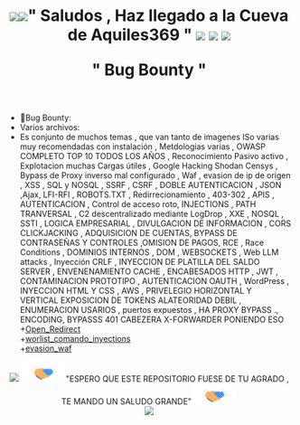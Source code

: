 <h1 align="center"><img height="40" src="https://github.com/7oSkaaa/7oSkaaa/blob/main/Images/about_me.gif?raw=true"><img height="40" src="https://emoji.gg/assets/emoji/7333-parrotdance.gif">" Saludos , Haz llegado a la Cueva de Aquiles369 " <img height="40" src="https://emoji.gg/assets/emoji/7333-parrotdance.gif"> <img height="40" src="https://github.com/7oSkaaa/7oSkaaa/blob/main/Images/about_me.gif?raw=true"> <img height="35" src="https://user-images.githubusercontent.com/73097560/115834477-dbab4500-a447-11eb-908a-139a6edaec5c.gif"> 

 " Bug Bounty "
</h1>
</p>
<br>
  


- :file_folder:Bug Bounty:
- Varios archivos:
- Es conjunto de muchos temas , que van tanto de imagenes ISo varias muy recomendadas con instalación , Metdologias varias , OWASP COMPLETO TOP 10 TODOS LOS AÑOS , Reconocimiento Pasivo activo , Explotacion muchas  Cargas útiles , Google Hacking   Shodan  Censys , Bypass de Proxy inverso mal configurado , Waf , evasion de ip de origen  , XSS , SQL y NOSQL , SSRF , CSRF , DOBLE AUTENTICACION , JSON ,Ajax, LFI-RFI , ROBOTS.TXT , Redirrecionamiento , 403-302 , APIS , AUTENTICACION , Control de acceso roto,   INJECTIONS , PATH TRANVERSAL , C2 descentralizado mediante LogDrop  , XXE , NOSQL , SSTI , LOGICA EMPRESARIAL , DIVULGACION DE INFORMACION , CORS CLICKJACKING , ADQUISICION DE CUENTAS, BYPASS DE CONTRASEÑAS Y CONTROLES ,OMISION DE PAGOS, RCE , Race Conditions , DOMINIOS INTERNOS , DOM , WEBSOCKETS , Web LLM attacks , Inyección CRLF , INYECCION DE PLATILLA DEL SALDO SERVER , ENVENENAMIENTO CACHE , ENCABESADOS HTTP , JWT , CONTAMINACION PROTOTIPO , AUTENTICACION OAUTH , WordPress ,  INYECCION HTML Y CSS  , AWS , PRIVELEGIO HORIZONTAL Y VERTICAL EXPOSICION DE TOKENS ALATEORIDAD DEBIL , ENUMERACION USARIOS , puertos expuestos , HA PROXY BYPASS ., ENCODING, BYPASSS 401 CABEZERA X-FORWARDER PONIENDO ESO <br>
+[Open_Redirect](Open_Redirect)<br>
+[worlist_comando_inyections](worlist_comando_inyections)<br>
+[evasion_waf](evasion_waf)<br>

<p align="center">
  <img src="https://user-images.githubusercontent.com/73097560/115834477-dbab4500-a447-11eb-908a-139a6edaec5c.gif"> 
<img src="https://github.com/0xAbdulKhalid/0xAbdulKhalid/raw/main/assets/mdImages/handshake.gif" width ="80">"ESPERO QUE ESTE REPOSITORIO  FUESE DE TU AGRADO , TE MANDO UN SALUDO GRANDE"<img src="https://github.com/0xAbdulKhalid/0xAbdulKhalid/raw/main/assets/mdImages/handshake.gif" width ="80">
	<br>
	<img src="https://user-images.githubusercontent.com/73097560/115834477-dbab4500-a447-11eb-908a-139a6edaec5c.gif"> 
</p>

 
 

